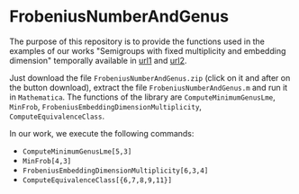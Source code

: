 # FrobeniusNumberAndGenus

The purpose of this repository is to provide the functions used 
in the examples of our works "Semigroups with fixed multiplicity and embedding dimension" temporally available in [url1](https://arxiv.org/pdf/1712.05220.pdf) and [url2](https://arxiv.org/pdf/1710.03523.pdf).

Just download the file ```FrobeniusNumberAndGenus.zip``` (click on it and after on the button download), extract the file ```FrobeniusNumberAndGenus.m``` and run it in ```Mathematica```. 
The functions of the library are ```ComputeMinimumGenusLme```, ```MinFrob```, ```FrobeniusEmbeddingDimensionMultiplicity```, ```ComputeEquivalenceClass```.

In our work, we execute the following commands:
- ```ComputeMinimumGenusLme[5,3]```
- ```MinFrob[4,3]```
- ```FrobeniusEmbeddingDimensionMultiplicity[6,3,4]```
- ```ComputeEquivalenceClass[{6,7,8,9,11}]```
